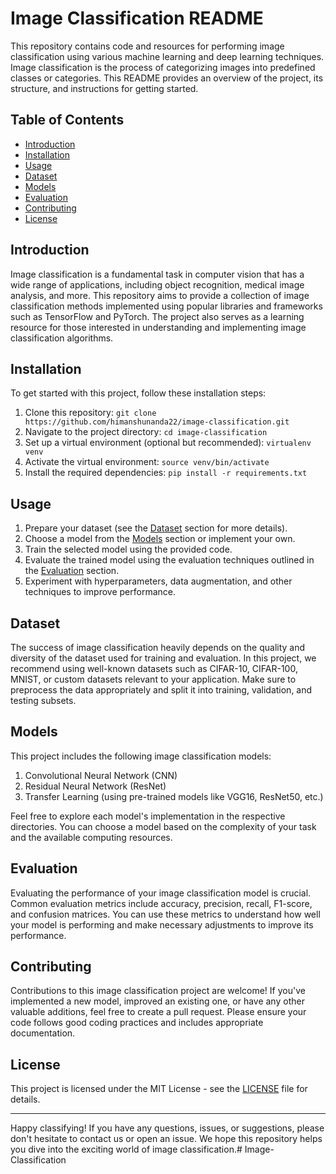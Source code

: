 
# Image Classification README



This repository contains code and resources for performing image classification using various machine learning and deep learning techniques. Image classification is the process of categorizing images into predefined classes or categories. This README provides an overview of the project, its structure, and instructions for getting started.

## Table of Contents

- [Introduction](#introduction)
- [Installation](#installation)
- [Usage](#usage)
- [Dataset](#dataset)
- [Models](#models)
- [Evaluation](#evaluation)
- [Contributing](#contributing)
- [License](#license)

## Introduction

Image classification is a fundamental task in computer vision that has a wide range of applications, including object recognition, medical image analysis, and more. This repository aims to provide a collection of image classification methods implemented using popular libraries and frameworks such as TensorFlow and PyTorch. The project also serves as a learning resource for those interested in understanding and implementing image classification algorithms.

## Installation

To get started with this project, follow these installation steps:

1. Clone this repository: `git clone https://github.com/himanshunanda22/image-classification.git`
2. Navigate to the project directory: `cd image-classification`
3. Set up a virtual environment (optional but recommended): `virtualenv venv`
4. Activate the virtual environment: `source venv/bin/activate`
5. Install the required dependencies: `pip install -r requirements.txt`

## Usage

1. Prepare your dataset (see the [Dataset](#dataset) section for more details).
2. Choose a model from the [Models](#models) section or implement your own.
3. Train the selected model using the provided code.
4. Evaluate the trained model using the evaluation techniques outlined in the [Evaluation](#evaluation) section.
5. Experiment with hyperparameters, data augmentation, and other techniques to improve performance.

## Dataset

The success of image classification heavily depends on the quality and diversity of the dataset used for training and evaluation. In this project, we recommend using well-known datasets such as CIFAR-10, CIFAR-100, MNIST, or custom datasets relevant to your application. Make sure to preprocess the data appropriately and split it into training, validation, and testing subsets.

## Models

This project includes the following image classification models:

1. Convolutional Neural Network (CNN)
2. Residual Neural Network (ResNet)
3. Transfer Learning (using pre-trained models like VGG16, ResNet50, etc.)

Feel free to explore each model's implementation in the respective directories. You can choose a model based on the complexity of your task and the available computing resources.

## Evaluation

Evaluating the performance of your image classification model is crucial. Common evaluation metrics include accuracy, precision, recall, F1-score, and confusion matrices. You can use these metrics to understand how well your model is performing and make necessary adjustments to improve its performance.

## Contributing

Contributions to this image classification project are welcome! If you've implemented a new model, improved an existing one, or have any other valuable additions, feel free to create a pull request. Please ensure your code follows good coding practices and includes appropriate documentation.

## License

This project is licensed under the MIT License - see the [LICENSE](LICENSE) file for details.

---

Happy classifying! If you have any questions, issues, or suggestions, please don't hesitate to contact us or open an issue. We hope this repository helps you dive into the exciting world of image classification.# Image-Classification

